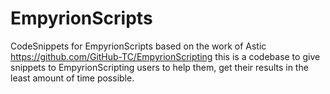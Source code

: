 # EmpyrionScripts
CodeSnippets for EmpyrionScripts
based on the work of Astic https://github.com/GitHub-TC/EmpyrionScripting this is a codebase to give snippets to EmpyrionScripting
users to help them, get their results in the least amount of time possible.
